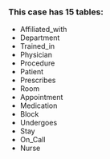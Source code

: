 ### This case has 15 tables:
- Affiliated_with
- Department
- Trained_in
- Physician
- Procedure
- Patient
- Prescribes
- Room
- Appointment
- Medication
- Block
- Undergoes
- Stay
- On_Call
- Nurse
